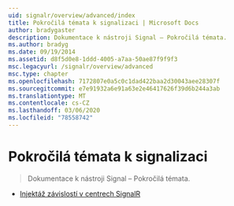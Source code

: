 ```yaml
---
uid: signalr/overview/advanced/index
title: Pokročilá témata k signalizaci | Microsoft Docs
author: bradygaster
description: Dokumentace k nástroji Signal – Pokročilá témata.
ms.author: bradyg
ms.date: 09/19/2014
ms.assetid: d8f5d0e8-1ddd-4005-a7aa-50ae87f9f9f3
msc.legacyurl: /signalr/overview/advanced
msc.type: chapter
ms.openlocfilehash: 7172807e0a5c0c1dad422baa2d30043aee28307f
ms.sourcegitcommit: e7e91932a6e91a63e2e46417626f39d6b244a3ab
ms.translationtype: MT
ms.contentlocale: cs-CZ
ms.lasthandoff: 03/06/2020
ms.locfileid: "78558742"
---
```

# <a name="signalr-advanced-topics"></a>Pokročilá témata k signalizaci

> Dokumentace k nástroji Signal – Pokročilá témata.

- [Injektáž závislostí v centrech SignalR](dependency-injection.md)
